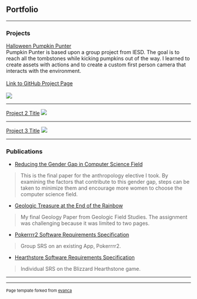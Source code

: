 ## Portfolio

---

### Projects

[Halloween Pumpkin Punter](https://youtu.be/9I2mWTbRupM)<br>
Pumpkin Punter is based upon a group project from IESD. The goal is to reach all the tombstones while kicking pumpkins out of the way. I learned to create assets with actions and to create a custom first person camera that interacts with the environment. <br> <br>
[Link to GitHub Project Page](https://github.com/jenniferafelton/Spout)<br><br>
<img src="images/dummy_thumbnail.jpg?raw=true"/>

---
[Project 2 Title](/pdf/sample_presentation.pdf)
<img src="images/dummy_thumbnail.jpg?raw=true"/>

---
[Project 3 Title](http://example.com/)
<img src="images/dummy_thumbnail.jpg?raw=true"/>

---

### Publications

- [Reducing the Gender Gap in Computer Science Field](https://docs.google.com/document/d/1boJjuz_EXl5NysF5Fk5IctrHRzbRVXD45aqqCzaP4W8/edit?usp=sharing)<br>
>This is the final paper for the anthropology elective I took. By examining the factors that contribute to this gender gap, steps can be taken to minimize them and encourage more women to choose the computer science field. 	<br>

- [Geologic Treasure at the End of the Rainbow](https://docs.google.com/document/d/1YBmk2dLzxUQRxbssDXbBetKHuiNFJ9vJGA-3pGm-EzA/edit?usp=sharing)<br>
> My final Geology Paper from Geologic Field Studies. The assignment was challenging because it was limited to two pages.  <br>

- [Pokerrrr2 Software Requirements Specification](https://google.com)<br>
> Group SRS on an existing App, Pokerrrr2. <br>

- [Hearthstore Software Requirements Specification](https://hearthstone.com)<br>
> Individual SRS on the Blizzard Hearthstone game. <br>





---




---
<p style="font-size:11px">Page template forked from <a href="https://github.com/evanca/quick-portfolio">evanca</a></p>
<!-- Remove above link if you don't want to attibute -->
